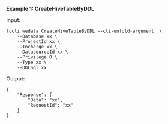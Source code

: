**Example 1: CreateHiveTableByDDL**



Input: 

```
tccli wedata CreateHiveTableByDDL --cli-unfold-argument  \
    --Database xx \
    --ProjectId xx \
    --Incharge xx \
    --DatasourceId xx \
    --Privilege 0 \
    --Type xx \
    --DDLSql xx
```

Output: 
```
{
    "Response": {
        "Data": "xx",
        "RequestId": "xx"
    }
}
```


